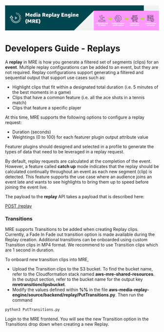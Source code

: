 [![Header](../assets/images/mre-header-1.png)](../../MRE-Developer-Guide.md)

# Developers Guide - Replays

A **replay** in MRE is how you generate a filtered set of segments (clips) for an **event**. Multiple replay configurations can be added to an event, but they are not required. Replay configurations support generating a filtered and sequential output that support use cases such as:

- Highlight clips that fit within a designated total duration (i.e. 5 minutes of the best moments in a game)
- Clips that have a common feature (i.e. all the ace shots in a tennis match)
- Clips that feature a specific player

At this time, MRE supports the following options to configure a replay request:
- Duration (seconds)
- Weightings (0 to 100) for each featurer plugin output attribute value

Featurer plugins should designed and selected in a profile to generate the types of data that need to be leveraged in a replay request.

By default, replay requests are calculated at the completion of the event. However, a feature called **catch up** mode indicates that the replay should be calculated continually throughout an event as each new segment (clip) is detected. This feature supports the use case where an audience joins an event late and wants to see highlights to bring them up to speed before joining the event live.

The payload to the **replay** API takes a payload that is described here:

[POST /replay](https://htmlpreview.github.io/?https://github.com/awslabs/aws-media-replay-engine/blob/main/docs/source/output/api/controlplane-replay.html#add-replay)


### Transitions

MRE supports Transitions to be added when creating Replay clips. Currently, a Fade In Fade out
transition option is made available during the Replay creation. Additional transitions can be onboarded using custom Transition clips in MP4 format. We recommend to use Transition clips which are 1 second in duration.

To onboard new transition clips into MRE,

- Upload the Transition clips to the S3 bucket. To find the bucket name, refer to the Cloudformation stack named **aws-mre-shared-resources**. In the output section, refer to the bucket name for the output key **mretransitionclipsbucket**.
- Modify the values defined within **%%** in the file 
**aws-media-replay-engine/source/backend/replay/PutTransitions.py**. Then run the command

```python
python3 PutTransitions.py
```

Login to the MRE frontend. You will see the new Transition option in the Transitions drop down when creating a new Replay.
